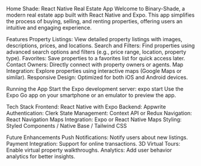 Home Shade: React Native Real Estate App
Welcome to Binary-Shade, a modern real estate app built with React Native and Expo. This app simplifies the process of buying, selling, and renting properties, offering users an intuitive and engaging experience.


Features
Property Listings: View detailed property listings with images, descriptions, prices, and locations.
Search and Filters: Find properties using advanced search options and filters (e.g., price range, location, property type).
Favorites: Save properties to a favorites list for quick access later.
Contact Owners: Directly connect with property owners or agents.
Map Integration: Explore properties using interactive maps (Google Maps or similar).
Responsive Design: Optimized for both iOS and Android devices.

Running the App
Start the Expo development server:
expo start
Use the Expo Go app on your smartphone or an emulator to preview the app.

Tech Stack
Frontend: React Native with Expo
Backend: Appwrite
Authentication: Clerk
State Management: Context API or Redux
Navigation: React Navigation
Maps Integration: Expo or React Native Maps
Styling: Styled Components / Native Base / Tailwind CSS

Future Enhancements
Push Notifications: Notify users about new listings.
Payment Integration: Support for online transactions.
3D Virtual Tours: Enable virtual property walkthroughs.
Analytics: Add user behavior analytics for better insights.
